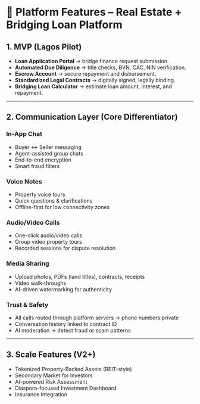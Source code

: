 # 🔑 Platform Features – Real Estate + Bridging Loan Platform

## 1. MVP (Lagos Pilot)

- **Loan Application Portal** → bridge finance request submission.  
- **Automated Due Diligence** → title checks, BVN, CAC, NIN verification.  
- **Escrow Account** → secure repayment and disbursement.  
- **Standardized Legal Contracts** → digitally signed, legally binding.  
- **Bridging Loan Calculator** → estimate loan amount, interest, and repayment.  

---

## 2. Communication Layer (Core Differentiator)

### In-App Chat
- Buyer ↔ Seller messaging  
- Agent-assisted group chats  
- End-to-end encryption  
- Smart fraud filters  

### Voice Notes
- Property voice tours  
- Quick questions & clarifications  
- Offline-first for low connectivity zones  

### Audio/Video Calls
- One-click audio/video calls  
- Group video property tours  
- Recorded sessions for dispute resolution  

### Media Sharing
- Upload photos, PDFs (land titles), contracts, receipts  
- Video walk-throughs  
- AI-driven watermarking for authenticity  

### Trust & Safety
- All calls routed through platform servers → phone numbers private  
- Conversation history linked to contract ID  
- AI moderation → detect fraud or scam patterns  

---

## 3. Scale Features (V2+)

- Tokenized Property-Backed Assets (REIT-style)  
- Secondary Market for Investors  
- AI-powered Risk Assessment  
- Diaspora-focused Investment Dashboard  
- Insurance Integration  

